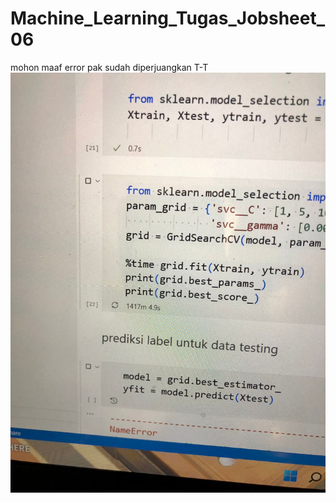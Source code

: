 # Machine_Learning_Tugas_Jobsheet_06

mohon maaf error pak sudah diperjuangkan T-T
![screenshot](foto.jpeg)

